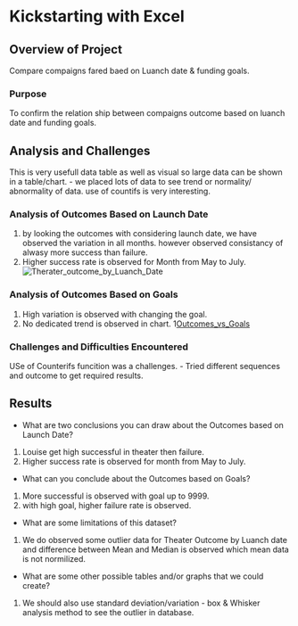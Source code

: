 # Kickstarting with Excel

## Overview of Project
Compare compaigns fared baed on Luanch date & funding goals. 
### Purpose
To confirm the relation ship between compaigns outcome based on luanch date and funding goals.
## Analysis and Challenges
This is very usefull data table as well as visual so large data can be shown in a table/chart.
    - we placed lots of data to see trend or normality/ abnormality of data. use of countifs is very interesting.
### Analysis of Outcomes Based on Launch Date
1.  by looking the outcomes with considering launch date, we have observed the variation in all months. however observed consistancy of alwasy more success than failure.
2.  Higher success rate is observed for Month from May to July.
![Therater_outcome_by_Luanch_Date](Resources/Theater_outcome_Vs_Luanch.png)  
### Analysis of Outcomes Based on Goals
1.  High variation is observed with changing the goal.
2.  No dedicated trend is observed in chart. 
1[Outcomes_vs_Goals](Resources/Outcomes_vs_Goals.png)
### Challenges and Difficulties Encountered
USe of Counterifs funcition was a challenges.
    - Tried different sequences and outcome to get required results.
## Results
- What are two conclusions you can draw about the Outcomes based on Launch Date?
1.  Louise get high successful in theater then failure.
2.  Higher success rate is observed for month from May to July.

- What can you conclude about the Outcomes based on Goals?
1.  More successful is observed with goal up to 9999.
2.  with high goal, higher failure rate is observed.
- What are some limitations of this dataset?
1.  We do observed some outlier data for Theater Outcome by Luanch date and difference between Mean and Median is observed which mean data is not normilized.  
- What are some other possible tables and/or graphs that we could create?
1. We should also use standard deviation/variation - box & Whisker analysis method to see the outlier in database.
